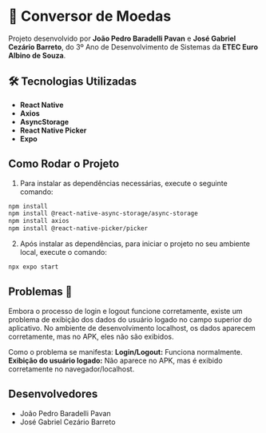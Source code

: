 # 📱 Conversor de Moedas

Projeto desenvolvido por **João Pedro Baradelli Pavan** e **José Gabriel Cezário Barreto**, do 3º Ano de Desenvolvimento de Sistemas da **ETEC Euro Albino de Souza**.

## 🛠 Tecnologias Utilizadas

- **React Native** 
- **Axios** 
- **AsyncStorage** 
- **React Native Picker** 
- **Expo**

## Como Rodar o Projeto

1. Para instalar as dependências necessárias, execute o seguinte comando:

```bash
npm install
npm install @react-native-async-storage/async-storage
npm install axios
npm install @react-native-picker/picker
```

2. Após instalar as dependências, para iniciar o projeto no seu ambiente local, execute o comando:

```bash
npx expo start
```

## Problemas 📝
Embora o processo de login e logout funcione corretamente, existe um problema de exibição dos dados do usuário logado no campo superior do aplicativo. No ambiente de desenvolvimento localhost, os dados aparecem corretamente, mas no APK, eles não são exibidos.

Como o problema se manifesta:
**Login/Logout:** Funciona normalmente.
**Exibição do usuário logado:** Não aparece no APK, mas é exibido corretamente no navegador/localhost.

## Desenvolvedores
- João Pedro Baradelli Pavan
- José Gabriel Cezário Barreto
